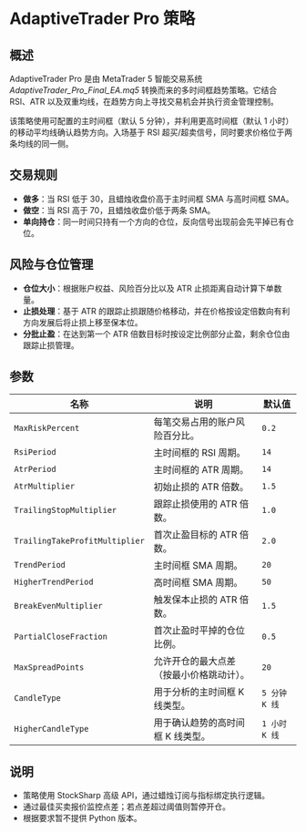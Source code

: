 # AdaptiveTrader Pro 策略

## 概述
AdaptiveTrader Pro 是由 MetaTrader 5 智能交易系统 *AdaptiveTrader_Pro_Final_EA.mq5* 转换而来的多时间框趋势策略。它结合 RSI、ATR 以及双重均线，在趋势方向上寻找交易机会并执行资金管理控制。

该策略使用可配置的主时间框（默认 5 分钟），并利用更高时间框（默认 1 小时）的移动平均线确认趋势方向。入场基于 RSI 超买/超卖信号，同时要求价格位于两条均线的同一侧。

## 交易规则
- **做多**：当 RSI 低于 30，且蜡烛收盘价高于主时间框 SMA 与高时间框 SMA。
- **做空**：当 RSI 高于 70，且蜡烛收盘价低于两条 SMA。
- **单向持仓**：同一时间只持有一个方向的仓位，反向信号出现前会先平掉已有仓位。

## 风险与仓位管理
- **仓位大小**：根据账户权益、风险百分比以及 ATR 止损距离自动计算下单数量。
- **止损处理**：基于 ATR 的跟踪止损跟随价格移动，并在价格按设定倍数向有利方向发展后将止损上移至保本位。
- **分批止盈**：在达到第一个 ATR 倍数目标时按设定比例部分止盈，剩余仓位由跟踪止损管理。

## 参数
| 名称 | 说明 | 默认值 |
| --- | --- | --- |
| `MaxRiskPercent` | 每笔交易占用的账户风险百分比。 | `0.2` |
| `RsiPeriod` | 主时间框的 RSI 周期。 | `14` |
| `AtrPeriod` | 主时间框的 ATR 周期。 | `14` |
| `AtrMultiplier` | 初始止损的 ATR 倍数。 | `1.5` |
| `TrailingStopMultiplier` | 跟踪止损使用的 ATR 倍数。 | `1.0` |
| `TrailingTakeProfitMultiplier` | 首次止盈目标的 ATR 倍数。 | `2.0` |
| `TrendPeriod` | 主时间框 SMA 周期。 | `20` |
| `HigherTrendPeriod` | 高时间框 SMA 周期。 | `50` |
| `BreakEvenMultiplier` | 触发保本止损的 ATR 倍数。 | `1.5` |
| `PartialCloseFraction` | 首次止盈时平掉的仓位比例。 | `0.5` |
| `MaxSpreadPoints` | 允许开仓的最大点差（按最小价格跳动计）。 | `20` |
| `CandleType` | 用于分析的主时间框 K 线类型。 | `5 分钟 K 线` |
| `HigherCandleType` | 用于确认趋势的高时间框 K 线类型。 | `1 小时 K 线` |

## 说明
- 策略使用 StockSharp 高级 API，通过蜡烛订阅与指标绑定执行逻辑。
- 通过最佳买卖报价监控点差；若点差超过阈值则暂停开仓。
- 根据要求暂不提供 Python 版本。
